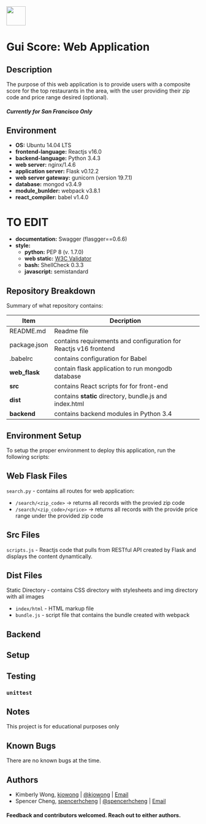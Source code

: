 <img src="https://i.imgur.com/nS2XeUj.png" width="50" height=auto />

# Gui Score: Web Application

## Description

The purpose of this web application is to provide users with a composite score for the top restaurants in the area, with the user providing their zip code and price range desired (optional). 

##### Currently for San Francisco Only

## Environment

* __OS:__ Ubuntu 14.04 LTS
* __frontend-language:__ Reactjs v16.0
* __backend-language:__ Python 3.4.3
* __web server:__ nginx/1.4.6
* __application server:__ Flask v0.12.2
* __web server gateway:__ gunicorn (version 19.7.1)
* __database:__ mongod v3.4.9
* __module_bunlder:__ webpack v3.8.1
* __react_compiler:__ babel v1.4.0

# TO EDIT
* __documentation:__ Swagger (flasgger==0.6.6)
* __style:__
  * __python:__ PEP 8 (v. 1.7.0)
  * __web static:__ [W3C Validator](https://validator.w3.org/)
  * __bash:__ ShellCheck 0.3.3
  * __javascript:__ semistandard


## Repository Breakdown
Summary of what repository contains:

|   **Item**    |  **Decription**                       |
|---------------|---------------------------------------|
| README.md   | Readme file           |
| package.json      | contains requirements and configuration for Reactjs v16 frontend         |
| .babelrc     | contains configuration for Babel            |
| **web_flask** | contain flask application to run mongodb database |
| **src**     | contains React scripts for for front-end |
| **dist** | contains **static** directory, bundle.js and index.html |
| **backend**     | contains backend modules in Python 3.4 |

## Environment Setup
To setup the proper environment to deploy this application, run the following scripts:

## Web Flask Files
`search.py` - contains all routes for web application:
* `/search/<zip_code>` -> returns all records with the provied zip code
* `/search/<zip_code>/<price>` -> returns all records with the provide price range under the provided zip code

## Src Files
`scripts.js` - Reactjs code that pulls from RESTful API created by Flask and displays the content dynamtically.

## Dist Files
Static Directory - contains CSS directory with stylesheets and img directory with all images
* `index/html` - HTML markup file
* `bundle.js` - script file that contains the bundle created with webpack

## Backend

## Setup

## Testing

### `unittest`

## Notes
This project is for educational purposes only

## Known Bugs
There are no known bugs at the time.

## Authors

* Kimberly Wong, [kjowong](https://github.com/kjowong) | [@kjowong](https://twitter.com/kjowong) | [Email](kjowong@gmail.com)
* Spencer Cheng, [spencerhcheng](github.com/spencerhcheng) | [@spencerhcheng](https://twitter.com/spencerhcheng) | [Email](136@holbertonschool.com)


#### Feedback and contributors welcomed. Reach out to either authors.
